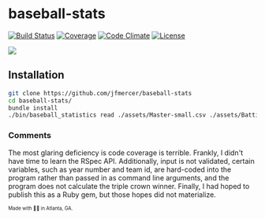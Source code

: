 # baseball-stats

[![Build Status](https://travis-ci.org/jfmercer/baseball-stats.svg?branch=master)](https://travis-ci.org/jfmercer/baseball-stats) [![Coverage](https://img.shields.io/codeclimate/coverage/github/jfmercer/baseball-stats.svg)](https://codeclimate.com/github/jfmercer/baseball-stats/coverage) [![Code Climate](https://img.shields.io/codeclimate/github/jfmercer/baseball-stats.svg)](https://codeclimate.com/github/jfmercer/baseball-stats) [![License](http://img.shields.io/:license-mit-blue.svg?style=flat-square)](http://badges.mit-license.org)

![](https://media.giphy.com/media/sLQTQI0aSg4GA/giphy.gif)

## Installation

```sh
git clone https://github.com/jfmercer/baseball-stats
cd baseball-stats/
bundle install
./bin/baseball_statistics read ./assets/Master-small.csv ./assets/Batting-07-12.csv
```

### Comments

The most glaring deficiency is code coverage is terrible. Frankly, I didn't
have time to learn the RSpec API. Additionally, input is not validated, certain
variables, such as year number and team id, are hard-coded into the program
rather than passed in as command line arguments, and the program does not calculate
the triple crown winner. Finally, I had hoped to publish this as a Ruby gem, but
those hopes did not materialize.

<sub><small>Made with 💪🏻 in Atlanta, GA.</small></sub>
